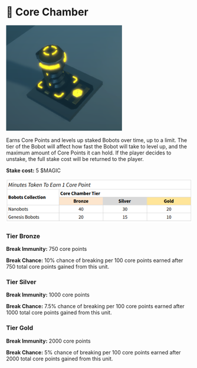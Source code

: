 # 🔋 Core Chamber

![Core Chamber - WIP](<../../.gitbook/assets/image (4) (1) (1).png>)

Earns Core Points and levels up staked Bobots over time, up to a limit. The tier of the Bobot will affect how fast the Bobot will take to level up, and the maximum amount of Core Points it can hold. If the player decides to unstake, the full stake cost will be returned to the player.

**Stake cost:** 5 $MAGIC

![](<../../.gitbook/assets/CoreChamberTable (2).png>)

### Tier Bronze

**Break Immunity:** 750 core points&#x20;

**Break Chance:** 10% chance of breaking per 100 core points earned after 750 total core points gained from this unit.

### Tier Silver

**Break Immunity:** 1000 core points&#x20;

**Break Chance:** 7.5% chance of breaking per 100 core points earned after 1000 total core points gained from this unit.

### Tier Gold

**Break Immunity:** 2000 core points&#x20;

**Break Chance:** 5% chance of breaking per 100 core points earned after 2000 total core points gained from this unit.

